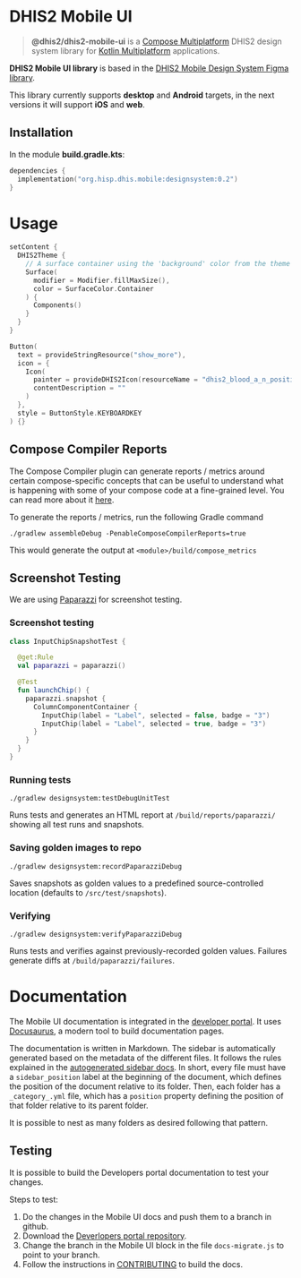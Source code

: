 # DHIS2 Mobile UI

> **@dhis2/dhis2-mobile-ui** is
> a [Compose Multiplatform](https://www.jetbrains.com/lp/compose-multiplatform/) DHIS2 design system
> library for [Kotlin Multiplatform](https://kotlinlang.org/docs/multiplatform.html) applications.

**DHIS2 Mobile UI library** is based in
the [DHIS2 Mobile Design System Figma library](https://www.figma.com/file/eRk6bt0B8BJlTO9PZXirHN/DHIS2-Mobile-Design-System).

This library currently supports **desktop** and **Android** targets, in the next versions it will
support **iOS** and **web**.

## Installation

In the module **build.gradle.kts**:

```kotlin
dependencies {
  implementation("org.hisp.dhis.mobile:designsystem:0.2")
}
```

# Usage

```kotlin
setContent {
  DHIS2Theme {
    // A surface container using the 'background' color from the theme
    Surface(
      modifier = Modifier.fillMaxSize(),
      color = SurfaceColor.Container
    ) {
      Components()
    }
  }
}
```

```kotlin
Button(
  text = provideStringResource("show_more"),
  icon = {
    Icon(
      painter = provideDHIS2Icon(resourceName = "dhis2_blood_a_n_positive"),
      contentDescription = ""
    )
  },
  style = ButtonStyle.KEYBOARDKEY
) {}
```

## Compose Compiler Reports

The Compose Compiler plugin can generate reports / metrics around certain compose-specific concepts
that can be useful to understand what is happening with some of your compose code at a fine-grained
level.
You can read more about
it [here](https://github.com/androidx/androidx/blob/androidx-main/compose/compiler/design/compiler-metrics.md).

To generate the reports / metrics, run the following Gradle command

```shell
./gradlew assembleDebug -PenableComposeCompilerReports=true
```

This would generate the output at `<module>/build/compose_metrics`

## Screenshot Testing

We are using [Paparazzi](https://cashapp.github.io/paparazzi/) for screenshot testing.

### Screenshot testing

```kotlin
class InputChipSnapshotTest {

  @get:Rule
  val paparazzi = paparazzi()

  @Test
  fun launchChip() {
    paparazzi.snapshot {
      ColumnComponentContainer {
        InputChip(label = "Label", selected = false, badge = "3")
        InputChip(label = "Label", selected = true, badge = "3")
      }
    }
  }
}
```

### Running tests

`./gradlew designsystem:testDebugUnitTest`

Runs tests and generates an HTML report at `/build/reports/paparazzi/` showing all test runs
and snapshots.

### Saving golden images to repo

`./gradlew designsystem:recordPaparazziDebug`

Saves snapshots as golden values to a predefined source-controlled location (defaults to
`/src/test/snapshots`).

### Verifying

`./gradlew designsystem:verifyPaparazziDebug`

Runs tests and verifies against previously-recorded golden values. Failures generate diffs at
`/build/paparazzi/failures`.

# Documentation

The Mobile UI documentation is integrated in the [developer portal](https://developers.dhis2.org/). It 
uses [Docusaurus](https://docusaurus.io), a modern tool to build documentation pages.

The documentation is written in Markdown. The sidebar is automatically generated based on the metadata 
of the different files. It follows the rules explained in the [autogenerated sidebar docs](https://docusaurus.io/docs/next/sidebar/autogenerated#autogenerated-sidebar-metadata). 
In short, every file must have a `sidebar_position` label at the beginning of the document, which 
defines the position of the document relative to its folder. Then, each folder has a `_category_.yml` 
file, which has a `position` property defining the position of that folder relative to its parent folder.

It is possible to nest as many folders as desired following that pattern.

## Testing

It is possible to build the Developers portal documentation to test your changes.

Steps to test:
1. Do the changes in the Mobile UI docs and push them to a branch in github.
2. Download the [Deverlopers portal repository](https://github.com/dhis2/developer-portal).
3. Change the branch in the Mobile UI block in the file `docs-migrate.js` to point to your branch.
4. Follow the instructions in [CONTRIBUTING](https://github.com/dhis2/developer-portal/blob/main/CONTRIBUTING.md) 
to build the docs.

